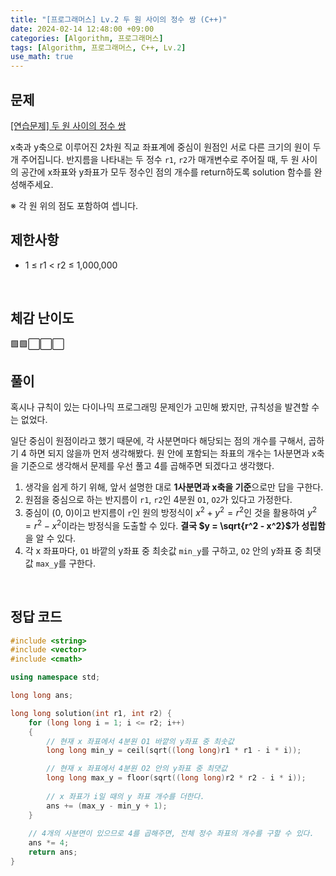 ```yaml
---
title: "[프로그래머스] Lv.2 두 원 사이의 정수 쌍 (C++)"
date: 2024-02-14 12:48:00 +09:00
categories: [Algorithm, 프로그래머스]
tags: [Algorithm, 프로그래머스, C++, Lv.2]
use_math: true
---
```

## **문제**
[[연습문제] 두 원 사이의 정수 쌍](https://school.programmers.co.kr/learn/courses/30/lessons/181187)

x축과 y축으로 이루어진 2차원 직교 좌표계에 중심이 원점인 서로 다른 크기의 원이 두 개 주어집니다. 반지름을 나타내는 두 정수 `r1`, `r2`가 매개변수로 주어질 때, 두 원 사이의 공간에 x좌표와 y좌표가 모두 정수인 점의 개수를 return하도록 solution 함수를 완성해주세요.

※ 각 원 위의 점도 포함하여 셉니다.
<br>

## **제한사항**
- 1 ≤ r1 < r2 ≤ 1,000,000
<br>

## **체감 난이도**
🟩🟩⬜⬜⬜
<br>

## **풀이**
혹시나 규칙이 있는 다이나믹 프로그래밍 문제인가 고민해 봤지만, 규칙성을 발견할 수는 없었다.

일단 중심이 원점이라고 했기 때문에, 각 사분면마다 해당되는 점의 개수를 구해서, 곱하기 4 하면 되지 않을까 먼저 생각해봤다. 원 안에 포함되는 좌표의 개수는 1사분면과 x축을 기준으로 생각해서 문제를 우선 풀고 4를 곱해주면 되겠다고 생각했다.

1. 생각을 쉽게 하기 위해, 앞서 설명한 대로 **1사분면과 x축을 기준**으로만 답을 구한다.
2. 원점을 중심으로 하는 반지름이 `r1`, `r2`인 4분원 `O1`, `O2`가 있다고 가정한다.
3. 중심이 (0, 0)이고 반지름이 `r`인 원의 방정식이 $x^2 + y^2 = r^2$인 것을 활용하여 $y^2 = r^2 - x^2$이라는 방정식을 도출할 수 있다. **결국 $y = \sqrt{r^2 - x^2}$가 성립함**을 알 수 있다.
4. 각 x 좌표마다, `O1` 바깥의 y좌표 중 최솟값 `min_y`를 구하고, `O2` 안의 y좌표 중 최댓값 `max_y`를 구한다.
<br>

## **정답 코드**
```c++
#include <string>
#include <vector>
#include <cmath>

using namespace std;

long long ans;

long long solution(int r1, int r2) {    
    for (long long i = 1; i <= r2; i++)
    {
        // 현재 x 좌표에서 4분원 O1 바깥의 y좌표 중 최솟값
        long long min_y = ceil(sqrt((long long)r1 * r1 - i * i));

        // 현재 x 좌표에서 4분원 O2 안의 y좌표 중 최댓값
        long long max_y = floor(sqrt((long long)r2 * r2 - i * i));
        
        // x 좌표가 i일 때의 y 좌표 개수를 더한다.
        ans += (max_y - min_y + 1);
    }
    
    // 4개의 사분면이 있으므로 4를 곱해주면, 전체 정수 좌표의 개수를 구할 수 있다.
    ans *= 4;
    return ans;
}
```